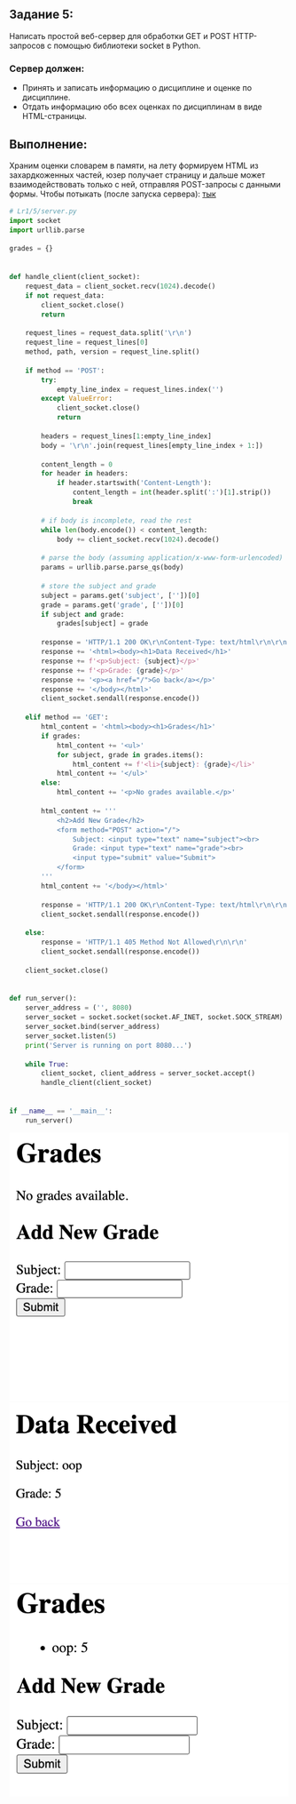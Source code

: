 ## Задание 5:
Написать простой веб-сервер для обработки GET и POST HTTP-запросов с помощью библиотеки socket в Python.

### Сервер должен:
 - Принять и записать информацию о дисциплине и оценке по дисциплине.
 - Отдать информацию обо всех оценках по дисциплинам в виде HTML-страницы.


## Выполнение:

Храним оценки словарем в памяти, на лету формируем HTML из захардкоженных частей, юзер получает страницу и дальше может взаимодействовать только с ней, отправляя POST-запросы с данными формы. Чтобы потыкать (после запуска сервера): [тык](http://localhost:8080/) 

```python
# Lr1/5/server.py
import socket
import urllib.parse

grades = {}


def handle_client(client_socket):
    request_data = client_socket.recv(1024).decode()
    if not request_data:
        client_socket.close()
        return

    request_lines = request_data.split('\r\n')
    request_line = request_lines[0]
    method, path, version = request_line.split()

    if method == 'POST':
        try:
            empty_line_index = request_lines.index('')
        except ValueError:
            client_socket.close()
            return

        headers = request_lines[1:empty_line_index]
        body = '\r\n'.join(request_lines[empty_line_index + 1:])

        content_length = 0
        for header in headers:
            if header.startswith('Content-Length'):
                content_length = int(header.split(':')[1].strip())
                break

        # if body is incomplete, read the rest
        while len(body.encode()) < content_length:
            body += client_socket.recv(1024).decode()

        # parse the body (assuming application/x-www-form-urlencoded)
        params = urllib.parse.parse_qs(body)

        # store the subject and grade
        subject = params.get('subject', [''])[0]
        grade = params.get('grade', [''])[0]
        if subject and grade:
            grades[subject] = grade

        response = 'HTTP/1.1 200 OK\r\nContent-Type: text/html\r\n\r\n'
        response += '<html><body><h1>Data Received</h1>'
        response += f'<p>Subject: {subject}</p>'
        response += f'<p>Grade: {grade}</p>'
        response += '<p><a href="/">Go back</a></p>'
        response += '</body></html>'
        client_socket.sendall(response.encode())

    elif method == 'GET':
        html_content = '<html><body><h1>Grades</h1>'
        if grades:
            html_content += '<ul>'
            for subject, grade in grades.items():
                html_content += f'<li>{subject}: {grade}</li>'
            html_content += '</ul>'
        else:
            html_content += '<p>No grades available.</p>'

        html_content += '''
            <h2>Add New Grade</h2>
            <form method="POST" action="/">
                Subject: <input type="text" name="subject"><br>
                Grade: <input type="text" name="grade"><br>
                <input type="submit" value="Submit">
            </form>
        '''
        html_content += '</body></html>'

        response = 'HTTP/1.1 200 OK\r\nContent-Type: text/html\r\n\r\n' + html_content
        client_socket.sendall(response.encode())

    else:
        response = 'HTTP/1.1 405 Method Not Allowed\r\n\r\n'
        client_socket.sendall(response.encode())

    client_socket.close()


def run_server():
    server_address = ('', 8080)
    server_socket = socket.socket(socket.AF_INET, socket.SOCK_STREAM)
    server_socket.bind(server_address)
    server_socket.listen(5)
    print('Server is running on port 8080...')

    while True:
        client_socket, client_address = server_socket.accept()
        handle_client(client_socket)


if __name__ == '__main__':
    run_server()
```

![task5_1.png](img%2Ftask5_1.png)
![task5_2.png](img%2Ftask5_2.png)
![task5_3.png](img%2Ftask5_3.png)